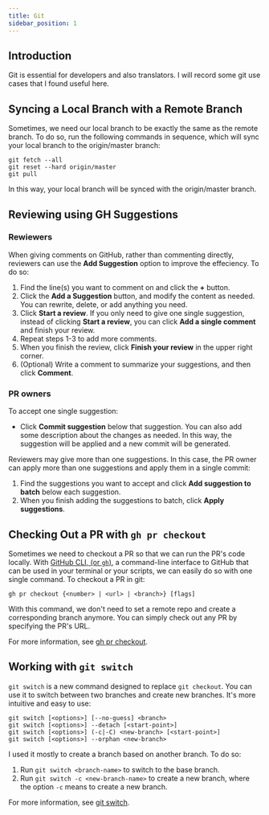 ```yaml
---
title: Git
sidebar_position: 1
---
```


## Introduction

Git is essential for developers and also translators. I will record some git use cases that I found useful here.

## Syncing a Local Branch with a Remote Branch

Sometimes, we need our local branch to be exactly the same as the remote branch. To do so, run the following commands in sequence, which will sync your local branch to the origin/master branch:
```
git fetch --all
git reset --hard origin/master 
git pull
```

In this way, your local branch will be synced with the origin/master branch.

## Reviewing using GH Suggestions

### Rewiewers

When giving comments on GitHub, rather than commenting directly, reviewers can use the **Add Suggestion** option to improve the effeciency. To do so:
1. Find the line(s) you want to comment on and click the **+** button.
2. Click the **Add a Suggestion** button, and modify the content as needed. You can rewrite, delete, or add anything you need.
3. Click **Start a review**. If you only need to give one single suggestion, instead of clicking **Start a review**, you can click **Add a single comment** and finish your review.
4. Repeat steps 1-3 to add more comments.
5. When you finish the review, click **Finish your review** in the upper right corner.
6. (Optional) Write a comment to summarize your suggestions, and then click **Comment**.

### PR owners

To accept one single suggestion:
- Click **Commit suggestion** below that suggestion. You can also add some description about the changes as needed. In this way, the suggestion will be applied and a new commit will be generated.

Reviewers may give more than one suggestions. In this case, the PR owner can apply more than one suggestions and apply them in a single commit:
1. Find the suggestions you want to accept and click **Add suggestion to batch** below each suggestion.
1. When you finish adding the suggestions to batch, click **Apply suggestions**.

## Checking Out a PR with `gh pr checkout`

Sometimes we need to checkout a PR so that we can run the PR's code locally. With [GitHub CLI, (or `gh`)](https://cli.github.com/manual/), a command-line interface to GitHub that can be used in your terminal or your scripts, we can easily do so with one single command. To checkout a PR in git:

```
gh pr checkout {<number> | <url> | <branch>} [flags]
```

With this command, we don't need to set a remote repo and create a corresponding branch anymore.
You can simply check out any PR by specifying the PR's URL.

For more information, see [gh pr checkout](https://cli.github.com/manual/gh_pr_checkout).

## Working with `git switch`

`git switch` is a new command designed to replace `git checkout`. You can use it to switch between two branches and create new branches. It's more intuitive and easy to use:

```
git switch [<options>] [--no-guess] <branch>
git switch [<options>] --detach [<start-point>]
git switch [<options>] (-c|-C) <new-branch> [<start-point>]
git switch [<options>] --orphan <new-branch>
```

I used it mostly to create a branch based on another branch. To do so:

1. Run `git switch <branch-name>` to switch to the base branch. 
2. Run `git switch -c <new-branch-name>` to create a new branch, where the option `-c` means to create a new branch.

For more information, see [git switch](https://git-scm.com/docs/git-switch).

<!-- 
## Contributing with a Fork  



-->